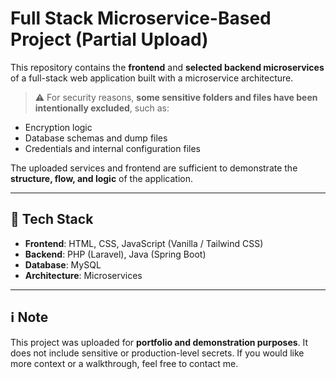# Full Stack Microservice-Based Project (Partial Upload)

This repository contains the **frontend** and **selected backend microservices** of a full-stack web application built with a microservice architecture.

> ⚠️ For security reasons, **some sensitive folders and files have been intentionally excluded**, such as:
- Encryption logic
- Database schemas and dump files
- Credentials and internal configuration files

The uploaded services and frontend are sufficient to demonstrate the **structure, flow, and logic** of the application.

---

## 🔧 Tech Stack

- **Frontend**: HTML, CSS, JavaScript (Vanilla / Tailwind CSS)
- **Backend**: PHP (Laravel), Java (Spring Boot)
- **Database**: MySQL
- **Architecture**: Microservices

---

## ℹ️ Note

This project was uploaded for **portfolio and demonstration purposes**. It does not include sensitive or production-level secrets. If you would like more context or a walkthrough, feel free to contact me.

